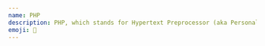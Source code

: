 ```yaml
---
name: PHP
description: PHP, which stands for Hypertext Preprocessor (aka Personal Home Page) is a server side scripting language.
emoji: 🐘
---
```

